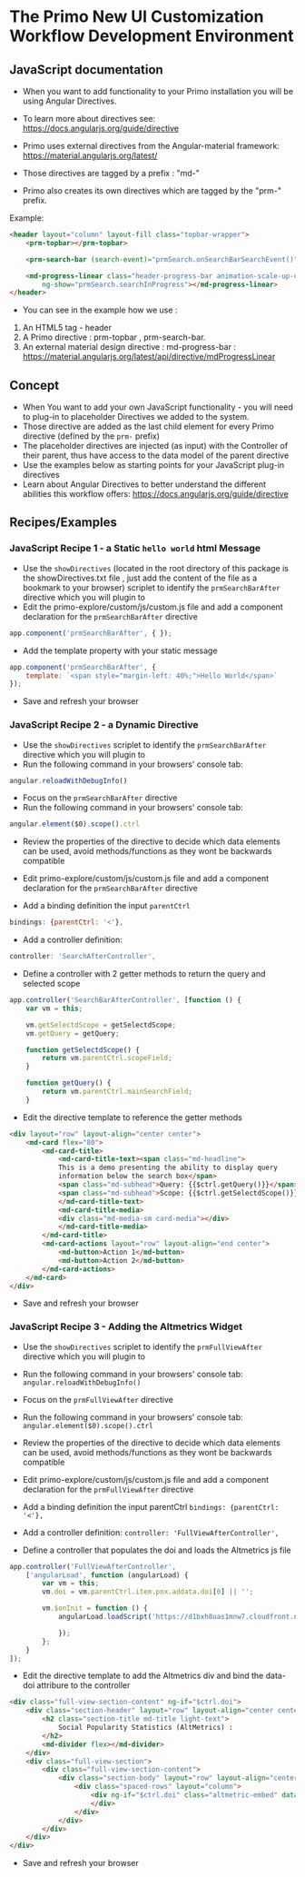 # The Primo New UI Customization Workflow Development Environment

## JavaScript documentation

- When you want to add functionality to your Primo installation you will be using Angular Directives.

- To learn more about directives see: https://docs.angularjs.org/guide/directive

- Primo uses external directives from the Angular-material framework: https://material.angularjs.org/latest/

- Those directives are tagged by a prefix : "md-"

- Primo also creates its own directives which are tagged by the "prm-" prefix.

Example:

```html
<header layout="column" layout-fill class="topbar-wrapper">
    <prm-topbar></prm-topbar>

    <prm-search-bar (search-event)="prmSearch.onSearchBarSearchEvent()"></prm-search-bar>

    <md-progress-linear class="header-progress-bar animation-scale-up-down" md-mode="indeterminate" 
        ng-show="prmSearch.searchInProgress"></md-progress-linear>
</header>
```

- You can see in the example how we use :

1. An HTML5 tag - header
2. A Primo directive : prm-topbar , prm-search-bar.
3. An external material design directive : md-progress-bar : https://material.angularjs.org/latest/api/directive/mdProgressLinear

## Concept

- When You want to add your own JavaScript functionality - you will need to plug-in to placeholder Directives we added to the system.
- Those directive are added as the last child element for every Primo directive (defined by the `prm-` prefix)
- The placeholder directives are injected (as input) with the Controller of their parent, thus have access to the data model of the parent directive
- Use the examples below as starting points for your JavaScript plug-in directives
- Learn about Angular Directives to better understand the different abilities this workflow offers: https://docs.angularjs.org/guide/directive

## Recipes/Examples

### JavaScript Recipe 1 - a Static `hello world` html Message

- Use the `showDirectives` (located in the root directory of this package is the showDirectives.txt file
, just add the content of the file as a bookmark to your browser) scriplet to identify the `prmSearchBarAfter` directive which you will plugin to
- Edit the primo-explore/custom/js/custom.js file and add a component declaration for the `prmSearchBarAfter` directive

```js
app.component('prmSearchBarAfter', { });
```

- Add the template property with your static message

```js
app.component('prmSearchBarAfter', {
    template: `<span style="margin-left: 40%;">Hello World</span>`
});
```

- Save and refresh your browser

### JavaScript Recipe 2 - a Dynamic Directive

- Use the `showDirectives` scriplet to identify the `prmSearchBarAfter` directive which you will plugin to
- Run the following command in your browsers' console tab:

```js
angular.reloadWithDebugInfo()
```

- Focus on the `prmSearchBarAfter` directive
- Run the following command in your browsers' console tab:

```js
angular.element($0).scope().ctrl
```

- Review the properties of the directive to decide which data elements can be used, avoid methods/functions as they wont be backwards compatible

- Edit  primo-explore/custom/js/custom.js file and add a component declaration for the `prmSearchBarAfter` directive

- Add a binding definition the input `parentCtrl`

```js
bindings: {parentCtrl: '<'},
```

- Add a controller definition:

```js
controller: 'SearchAfterController',
```

- Define a controller with 2 getter methods to return the query and selected scope

```js
app.controller('SearchBarAfterController', [function () {
    var vm = this;

    vm.getSelectdScope = getSelectdScope;
    vm.getQuery = getQuery;

    function getSelectdScope() {
        return vm.parentCtrl.scopeField;
    }

    function getQuery() {
        return vm.parentCtrl.mainSearchField;
    }

```

- Edit the directive template to reference the getter methods

```html
<div layout="row" layout-align="center center">
    <md-card flex="80">
        <md-card-title>
            <md-card-title-text><span class="md-headline">
            This is a demo presenting the ability to display query
            information below the search box</span>
            <span class="md-subhead">Query: {{$ctrl.getQuery()}}</span>
            <span class="md-subhead">Scope: {{$ctrl.getSelectdScope()}}</span>
            </md-card-title-text>
            <md-card-title-media>
            <div class="md-media-sm card-media"></div>
            </md-card-title-media>
        </md-card-title>
        <md-card-actions layout="row" layout-align="end center">
            <md-button>Action 1</md-button>
            <md-button>Action 2</md-button>
        </md-card-actions>
    </md-card>
</div>
```

- Save and refresh your browser

### JavaScript Recipe 3 - Adding the Altmetrics Widget

- Use the `showDirectives` scriplet to identify the `prmFullViewAfter` directive which you will plugin to
- Run the following command in your browsers' console tab: `angular.reloadWithDebugInfo()`
- Focus on the `prmFullViewAfter` directive
- Run the following command in your browsers' console tab: `angular.element($0).scope().ctrl`

- Review the properties of the directive to decide which data elements can be used, avoid methods/functions as they wont be backwards compatible

- Edit  primo-explore/custom/js/custom.js file and add a component declaration for the `prmFullViewAfter` directive

- Add a binding definition the input parentCtrl `bindings: {parentCtrl: '<'},`
- Add a controller definition: `controller: 'FullViewAfterController',`
- Define a controller that populates the doi and loads the Altmetrics js file

```js
app.controller('FullViewAfterController',
    ['angularLoad', function (angularLoad) {
        var vm = this;
        vm.doi = vm.parentCtrl.item.pnx.addata.doi[0] || '';

        vm.$onInit = function () {
            angularLoad.loadScript('https://d1bxh8uas1mnw7.cloudfront.net/assets/embed.js?' + Date.now()).then(function () {

            });
        };
    }
]);
```

- Edit the directive template to add the Altmetrics div and bind the data-doi attribure to the controller

```html
<div class="full-view-section-content" ng-if="$ctrl.doi">
    <div class="section-header" layout="row" layout-align="center center">
        <h2 class="section-title md-title light-text">
            Social Popularity Statistics (AltMetrics) :
        </h2>
        <md-divider flex></md-divider>
    </div>
    <div class="full-view-section">
        <div class="full-view-section-content">
            <div class="section-body" layout="row" layout-align="center center">
                <div class="spaced-rows" layout="column">
                    <div ng-if="$ctrl.doi" class="altmetric-embed" data-badge-type="medium-donut" data-badge-details="right" data-doi="{{$ctrl.doi}}">
                    </div>
                </div>
            </div>
        </div>
    </div>
</div>
```

- Save and refresh your browser
